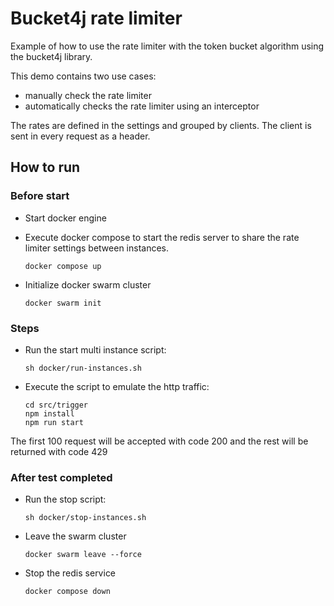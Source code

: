 # Bucket4j rate limiter

Example of how to use the rate limiter with the token bucket algorithm 
using the bucket4j library.

This demo contains two use cases:
- manually check the rate limiter
- automatically checks the rate limiter using an interceptor

The rates are defined in the settings and grouped by clients. The client is 
sent in every request as a header.

## How to run

### Before start
- Start docker engine
- Execute docker compose to start the redis server to share the rate limiter
  settings between instances. 

   ````
   docker compose up
   ````

- Initialize docker swarm cluster

    ````
    docker swarm init
    ````

### Steps
- Run the start multi instance script:

  ````
  sh docker/run-instances.sh
  ````

- Execute the script to emulate the http traffic:

  ````
  cd src/trigger
  npm install 
  npm run start
  ````


The first 100 request will be accepted with code 200 and the rest will
be returned with code 429

### After test completed 
- Run the stop script:

  ``sh docker/stop-instances.sh``

- Leave the swarm cluster

  ``docker swarm leave --force``

- Stop the redis service

  ``docker compose down``

